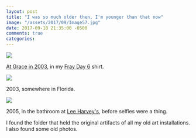 ```yaml
---
layout: post
title: "I was so much older then, I'm younger than that now"
image: "/assets/2017/09/Image57.jpg"
date: 2017-09-18 21:35:00 -0500
comments: true
categories: 
---
```


![]({{site.url}}/assets/2017/09/moments1.jpg)

[At Grace in 2003](http://smallfire.org/grace_moments.html), in my [Fray Day 6](http://fray.com/events/) shirt.

![]({{site.url}}/assets/2017/09/dm6.jpg)

2003, somewhere in Florida.

![]({{site.url}}/assets/2017/09/Image57.jpg)

2005, in the bathroom at [Lee Harvey's](http://leeharveys.com/), before selfies were a thing.

I found the folder that held the original artifacts of all my old art installations. I also found some old photos.
